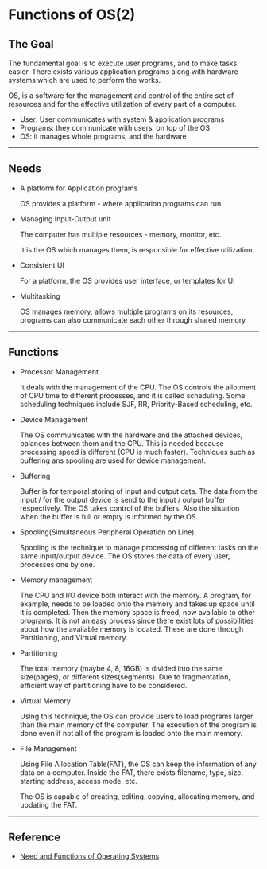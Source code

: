 # Functions of OS(2)

## The Goal

The fundamental goal is to execute user programs, and to make tasks easier. There exists various application programs along with hardware systems which are used to perform the works. 

OS, is a software for the management and control of the entire set of resources and for the effective utilization of every part of a computer. 

- User: User communicates with system & application programs
- Programs: they communicate with users, on top of the OS
- OS: it manages whole programs, and the hardware

---

## Needs

- A platform for Application programs

  OS provides a platform - where application programs can run.

- Managing Input-Output unit

  The computer has multiple resources - memory, monitor, etc.

  It is the OS which manages them, is responsible for effective utilization.

- Consistent UI

  For a platform, the OS provides user interface, or templates for UI

- Multitasking

  OS manages memory, allows multiple programs on its resources, programs can also communicate each other through shared memory

---

## Functions

- Processor Management

  It deals with the management of the CPU. The OS controls the allotment of CPU time to different processes, and it is called scheduling. Some scheduling techniques include SJF, RR, Priority-Based scheduling, etc. 

- Device Management

  The OS communicates with the hardware and the attached devices, balances between them and the CPU. This is needed because processing speed is different (CPU is much faster). Techniques such as buffering ans spooling are used for device management. 

- Buffering

  Buffer is for temporal storing of input and output data. The data from the input / for the output device is send to the input / output buffer respectively. The OS takes control of the buffers. Also the situation when the buffer is full or empty is informed by the OS. 

- Spooling(Simultaneous Peripheral Operation on Line)

  Spooling is the technique to manage processing of different tasks on the same input/output device. The OS stores the data of every user, processes one by one. 

- Memory management

  The CPU and I/O device both interact with the memory. A program, for example, needs to be loaded onto the memory and takes up space until it is completed. Then the memory space is freed, now available to other programs. It is not an easy process since there exist lots of possibilities about how the available memory is located. These are done through Partitioning, and Virtual memory. 

- Partitioning

  The total memory (maybe 4, 8, 16GB) is divided into the same size(pages), or different sizes(segments). Due to fragmentation, efficient way of partitioning have to be considered. 

- Virtual Memory

  Using this technique, the OS can provide users to load programs larger than the main memory of the computer. The execution of the program is done even if not all of the program is loaded onto the main memory. 

- File Management

  Using File Allocation Table(FAT), the OS can keep the information of any data on a computer. Inside the FAT, there exists filename, type, size, starting address, access mode, etc. 

  The OS is capable of creating, editing, copying, allocating memory, and updating the FAT. 

---

## Reference

- [Need and Functions of Operating Systems](https://www.geeksforgeeks.org/need-and-functions-of-operating-systems/)